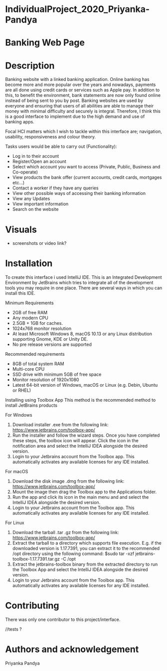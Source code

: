 # IndividualProject_2020_Priyanka-Pandya

# Banking Web Page 

# Description 
Banking website with a linked banking application. Online banking has become more and more popular over the years and 
nowadays, payments are all done using credit cards or services such as Apple pay. In addition to this, to benefit the 
environment, bank statements are now only found online instead of being sent to you by post. Banking websites are used 
by everyone and ensuring that users of all abilities are able to manage their money with minimal difficulty and securely 
is integral.  Therefore, I think this is a good interface to implement due to the high demand and use of banking apps. 

Focal HCI matters which I wish to tackle within this interface are; navigation, usability, responsiveness and colour theory.

Tasks users would be able to carry out (Functionality): 
- Log in to their account 
- Register/Open an account
- Select which account you want to access (Private, Public, Business and Co-operate)
- View products the bank offer (current accounts, credit cards, mortgages etc...)
- Contact a worker if they have any queries
- View other possible ways of accessing their banking information 
- View any Updates 
- View important information
- Search on the website 

# Visuals 
- screenshots or video link?

# Installation 
To create this interface i used IntelliJ IDE. This is an Integrated Development Environment by JetBrains which tries 
to integrate all of the development tools you may require in one place. There are several ways in which you can install
this IDE. 

Minimum Requirements 
- 2GB of free RAM 
- Any modern CPU 
- 2.5GB + 1GB for caches. 
- 1024x768 monitor resolution 
- At least Microsoft Windows 8, macOS 10.13 or any Linux distribution supporting Gnome, KDE or Unity DE. 
- No pre release versions are supported 

Recommended requirements 
- 8GB of total system RAM
- Multi-core CPU 
- SSD drive with minimum 5GB of free space
- Monitor resolution of 1920x1080 
- Latest 64-bit version of Windows, macOS or Linux (e.g. Debin, Ubuntu or RHEL)

Installing using Toolbox App
This method is the recommended method to install JetBrains products 

For Windows 
1. Download installer .exe from the following link: https://www.jetbrains.com/toolbox-app/
2. Run the installer and follow the wizard steps. Once you have completed these steps, the toolbox icon will appear. 
Click the icon in the notification area and select the IntelliJ IDEA alongside the desired version. 
3. Login to your Jetbrains account from the Toolbox app. This automatically activates any available licenses for any
IDE installed. 

For macOS
1. Download the disk image .dmg from the following link: https://www.jetbrains.com/toolbox-app/
2. Mount the image then drag the Toolbox app to the Applications folder. 
3. Run the app and click its icon in the main menu and and select the IntelliJ IDEA alongside the desired version.
4. Login to your Jetbrains account from the Toolbox app. This automatically activates any available licenses for any
   IDE installed. 
   
For Linux
1. Download the tarball .tar .gz from the following link: https://www.jetbrains.com/toolbox-app/
2. Extract the tarball to a directory which supports file execution. 
   E.g. if the downloaded version is 1.17.7391, you can extract it to the recommended /opt directory using the following
   command: $sudo tar -xzf jetbrains-toolbox-1.17.7391.tar.gz -C /opt
3. Extract the jetbrains-toolbox binary from the extracted directory to run the Toolbox App and select the IntelliJ IDEA
   alongside the desired version.
4. Login to your Jetbrains account from the Toolbox app. This automatically activates any available licenses for any
   IDE installed. 
   

# Contributing 
There was only one contributor to this project/interface. 

//tests ? 

# Authors and acknowledgement
Priyanka Pandya 
